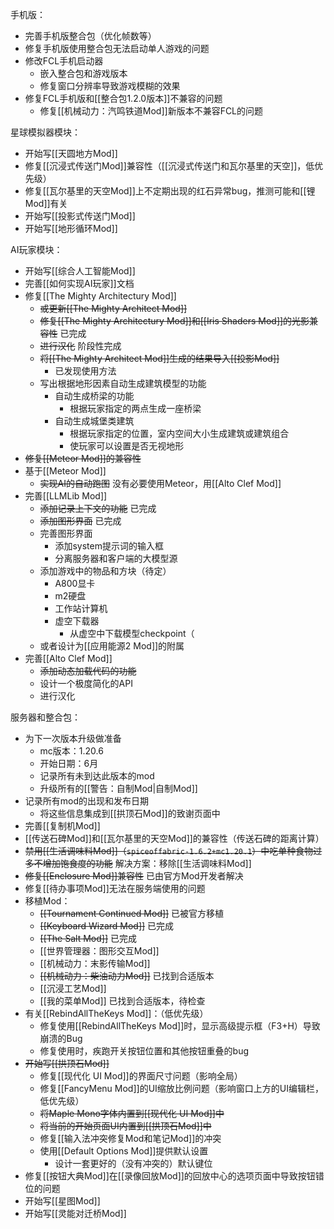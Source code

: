 手机版：
- 完善手机版整合包（优化帧数等）
- 修复手机版使用整合包无法启动单人游戏的问题
- 修改FCL手机启动器
  - 嵌入整合包和游戏版本
  - 修复窗口分辨率导致游戏模糊的效果
- 修复FCL手机版和[[整合包1.2.0版本]]不兼容的问题
  - 修复[[机械动力：汽鸣铁道Mod]]新版本不兼容FCL的问题

星球模拟器模块：
- 开始写[[天圆地方Mod]]
- 修复[[沉浸式传送门Mod]]兼容性（[[沉浸式传送门和瓦尔基里的天空]]，低优先级）
- 修复[[瓦尔基里的天空Mod]]上不定期出现的红石异常bug，推测可能和[[锂Mod]]有关
- 开始写[[投影式传送门Mod]]
- 开始写[[地形循环Mod]]

AI玩家模块：
- 开始写[[综合人工智能Mod]]
- 完善[[如何实现AI玩家]]文档
- 修复[[The Mighty Architectury Mod]]
    - ~~或更新[[The Mighty Architect Mod]]~~
    - ~~修复[[The Mighty Architectury Mod]]和[[Iris Shaders Mod]]的光影兼容性~~ 已完成
    - ~~进行汉化~~ 阶段性完成
    - ~~将[[The Mighty Architect Mod]]生成的结果导入[[投影Mod]]~~
      - 已发现使用方法
    - 写出根据地形因素自动生成建筑模型的功能
      - 自动生成桥梁的功能
        - 根据玩家指定的两点生成一座桥梁
      - 自动生成城堡类建筑
        - 根据玩家指定的位置，室内空间大小生成建筑或建筑组合
        - 使玩家可以设置是否无视地形
- ~~修复[[Meteor Mod]]的兼容性~~
- 基于[[Meteor Mod]]
  - ~~实现AI的自动跑图~~ 没有必要使用Meteor，用[[Alto Clef Mod]]
- 完善[[LLMLib Mod]]
  - ~~添加记录上下文的功能~~ 已完成
  - ~~添加图形界面~~ 已完成
  - 完善图形界面
    - 添加system提示词的输入框
    - 分离服务器和客户端的大模型源
  - 添加游戏中的物品和方块（待定）
    - A800显卡
    - m2硬盘
    - 工作站计算机
    - 虚空下载器
      - 从虚空中下载模型checkpoint（
  - 或者设计为[[应用能源2 Mod]]的附属
- 完善[[Alto Clef Mod]]
  - ~~添加动态加载代码的功能~~
  - 设计一个极度简化的API
  - 进行汉化

服务器和整合包：
- 为下一次版本升级做准备
  - mc版本：1.20.6
  - 开始日期：6月
  - 记录所有未到达此版本的mod
  - 升级所有的[[警告：自制Mod|自制Mod]]
- 记录所有mod的出现和发布日期
  - 将这些信息集成到[[拱顶石Mod]]的致谢页面中
- 完善[[复制机Mod]]
- [[传送石碑Mod]]和[[瓦尔基里的天空Mod]]的兼容性（传送石碑的距离计算）
- ~~禁用[[生活调味料Mod]]（`spiceoffabric-1.6.2+mc1.20.1`）中吃单种食物过多不增加饱食度的功能~~ 解决方案：移除[[生活调味料Mod]]
- ~~修复[[Enclosure Mod]]兼容性~~ 已由官方Mod开发者解决
- 修复[[待办事项Mod]]无法在服务端使用的问题
- 移植Mod：
  - ~~[[Tournament Continued Mod]]~~ 已被官方移植
  - ~~[[Keyboard Wizard Mod]]~~ 已完成
  - ~~[[The Salt Mod]]~~ 已完成
  - [[世界管理器：图形交互Mod]]
  - [[机械动力：末影传输Mod]]
  - ~~[[机械动力：柴油动力Mod]]~~ 已找到合适版本
  - [[沉浸工艺Mod]]
  - [[我的菜单Mod]] 已找到合适版本，待检查
- 有关[[RebindAllTheKeys Mod]]：（低优先级）
  - 修复使用[[RebindAllTheKeys Mod]]时，显示高级提示框（F3+H）导致崩溃的Bug
  - 修复使用时，疾跑开关按钮位置和其他按钮重叠的bug
- ~~开始写[[拱顶石Mod]]~~
  - 修复[[现代化 UI Mod]]的界面尺寸问题（影响全局）
  - 修复[[FancyMenu Mod]]的UI缩放比例问题（影响窗口上方的UI编辑栏，低优先级）
  - ~~将Maple Mono字体内置到[[现代化 UI Mod]]中~~
  - ~~将当前的开始页面UI内置到[[拱顶石Mod]]中~~
  - 修复[[输入法冲突修复Mod和笔记Mod]]的冲突
  - 使用[[Default Options Mod]]提供默认设置
    - 设计一套更好的（没有冲突的）默认键位
- 修复[[按钮大典Mod]]在[[录像回放Mod]]的回放中心的选项页面中导致按钮错位的问题
- 开始写[[星图Mod]]
- 开始写[[灵能对迁桥Mod]]